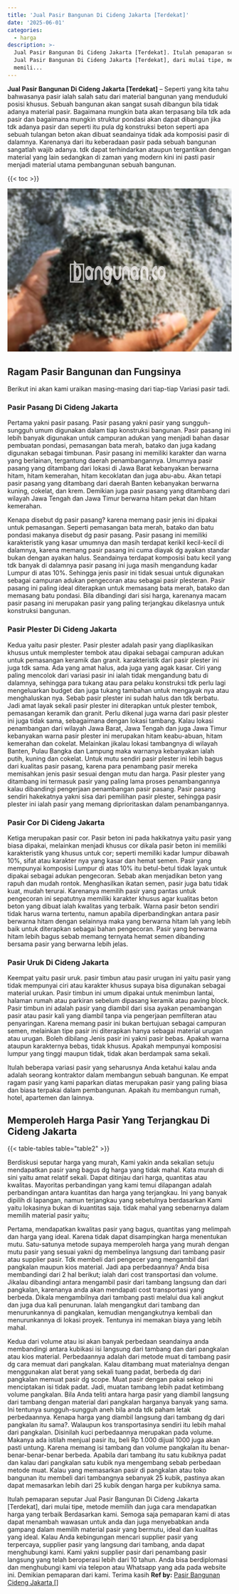 ```yaml
---
title: 'Jual Pasir Bangunan Di Cideng Jakarta [Terdekat]'
date: '2025-06-01'
categories:
  - harga
description: >-
  Jual Pasir Bangunan Di Cideng Jakarta [Terdekat]. Itulah pemaparan seputar
  Jual Pasir Bangunan Di Cideng Jakarta [Terdekat], dari mulai tipe, metode
  memili...
---
```


**Jual Pasir Bangunan Di Cideng Jakarta \[Terdekat\]** – Seperti yang kita tahu bahwasanya pasir ialah salah satu dari material bangunan yang menduduki posisi khusus. Sebuah bangunan akan sangat susah dibangun bila tidak adanya material pasir. Bagaimana mungkin bata akan terpasang bila tdk ada pasir dan bagaimana mungkin struktur pondasi akan dapat dibangun jika tdk adanya pasir dan seperti itu pula dg konstruksi beton seperti apa sebuah tulangan beton akan dibuat seandainya tidak ada komposisi pasir di dalamnya. Karenanya dari itu keberadaan pasir pada sebuah bangunan sangatlah wajib adanya. tdk dapat terhindarkan ataupun tergantikan dengan material yang lain sedangkan di zaman yang modern kini ini pasti pasir menjadi material utama pembangunan sebuah bangunan.

{{< toc >}}

![Jual Pasir Bangunan Di Cideng Jakarta [Terdekat]](/images/jual-pasir-bangunan-74.png)

## Ragam Pasir Bangunan dan Fungsinya

Berikut ini akan kami uraikan masing-masing dari tiap-tiap Variasi pasir tadi.

### Pasir Pasang Di Cideng Jakarta

Pertama yakni pasir pasang. Pasir pasang yakni pasir yang sungguh-sungguh umum digunakan dalam tiap konstruksi bangunan. Pasir pasang ini lebih banyak digunakan untuk campuran adukan yang menjadi bahan dasar pembuatan pondasi, pemasangan bata merah, batako dan juga kadang digunakan sebagai timbunan. Pasir pasang ini memiliki karakter dan warna yang berlainan, tergantung daerah penambangannya. Umumnya pasir pasang yang ditambang dari lokasi di Jawa Barat kebanyakan berwarna hitam, hitam kemerahan, hitam kecoklatan dan juga abu-abu. Akan tetapi pasir pasang yang ditambang dari daerah Banten kebanyakan berwarna kuning, cokelat, dan krem. Demikian juga pasir pasang yang ditambang dari wilayah Jawa Tengah dan Jawa Timur berwarna hitam pekat dan hitam kemerahan.

Kenapa disebut dg pasir pasang? karena memang pasir jenis ini dipakai untuk pemasangan. Seperti pemasangan bata merah, batako dan batu pondasi makanya disebut dg pasir pasang. Pasir pasang ini memiliki karakteristik yang kasar umumnya dan masih terdapat kerikil kecil-kecil di dalamnya, karena memang pasir pasang ini cuma diayak dg ayakan standar bukan dengan ayakan halus. Seandainya terdapat komposisi batu kecil yang tdk banyak di dalamnya pasir pasang ini juga masih mengandung kadar Lumpur di atas 10%. Sehingga jenis pasir ini tidak sesuai untuk digunakan sebagai campuran adukan pengecoran atau sebagai pasir plesteran. Pasir pasang ini paling ideal diterapkan untuk memasang bata merah, batako dan memasang batu pondasi. Bila dibandingi dari sisi harga, karenanya macam pasir pasang ini merupakan pasir yang paling terjangkau dikelasnya untuk konstruksi bangunan.

### Pasir Plester Di Cideng Jakarta

Kedua yaitu pasir plester. Pasir plester adalah pasir yang diaplikasikan khusus untuk memplester tembok atau dipakai sebagai campuran adukan untuk pemasangan keramik dan granit. karakteristik dari pasir plester ini juga tdk sama. Ada yang amat halus, ada juga yang agak kasar. Ciri yang paling mencolok dari variasi pasir ini ialah tidak mengandung batu di dalamnya, sehingga para tukang atau para pelaku konstruksi tdk perlu lagi mengeluarkan budget dan juga tukang tambahan untuk mengayak nya atau menghaluskan nya. Sebab pasir plester ini sudah halus dan tdk berbatu. Jadi amat layak sekali pasir plester ini diterapkan untuk plester tembok, pemasangan keramik dan granit. Perlu dikenal juga warna dari pasir plester ini juga tidak sama, sebagaimana dengan lokasi tambang. Kalau lokasi penambangan dari wilayah Jawa Barat, Jawa Tengah dan juga Jawa Timur kebanyakan warna pasir plester ini merupakan hitam keabu-abuan, hitam kemerahan dan cokelat. Melainkan jikalau lokasi tambangnya di wilayah Banten, Pulau Bangka dan Lampung maka warnanya kebanyakan ialah putih, kuning dan cokelat. Untuk mutu sendiri pasir plester ini lebih bagus dari kualitas pasir pasang, karena para penambang pasir mereka memisahkan jenis pasir sesuai dengan mutu dan harga. Pasir plester yang ditambang ini termasuk pasir yang paling lama proses penambangannya kalau dibandingi pengerjaan penambangan pasir pasang. Pasir pasang sendiri hakekatnya yakni sisa dari pemilihan pasir plester, sehingga pasir plester ini ialah pasir yang memang diprioritaskan dalam penambangannya.

### Pasir Cor Di Cideng Jakarta

Ketiga merupakan pasir cor. Pasir beton ini pada hakikatnya yaitu pasir yang biasa dipakai, melainkan menjadi khusus cor dikala pasir beton ini memiliki karakteristik yang khusus untuk cor; seperti memiliki kadar lumpur dibawah 10%, sifat atau karakter nya yang kasar dan hemat semen. Pasir yang mempunyai komposisi Lumpur di atas 10% itu betul-betul tidak layak untuk dipakai sebagai adukan pengecoran. Sebab akan menjadikan beton yang rapuh dan mudah rontok. Menghasilkan ikatan semen, pasir juga batu tidak kuat, mudah terurai. Karenanya memilih pasir yang pantas untuk pengecoran ini sepatutnya memiliki karakter khusus agar kualitas beton beton yang dibuat ialah kwalitas yang terbaik. Warna pasir beton sendiri tidak harus warna tertentu, namun apabila diperbandingkan antara pasir berwarna hitam dengan selainnya maka yang berwarna hitam lah yang lebih baik untuk diterapkan sebagai bahan pengecoran. Pasir yang berwarna hitam lebih bagus sebab memang ternyata hemat semen dibanding bersama pasir yang berwarna lebih jelas.

### Pasir Uruk Di Cideng Jakarta

Keempat yaitu pasir uruk. pasir timbun atau pasir urugan ini yaitu pasir yang tidak mempunyai ciri atau karakter khusus supaya bisa digunakan sebagai material urukan. Pasir timbun ini umum dipakai untuk menimbun lantai, halaman rumah atau parkiran sebelum dipasang keramik atau paving block. Pasir timbun ini adalah pasir yang diambil dari sisa ayakan penambangan pasir atau pasir kali yang diambil tanpa via pengerjaan pemfilteran atau penyaringan. Karena memang pasir ini bukan bertujuan sebagai campuran semen, melainkan tipe pasir ini diterapkan hanya sebagai material urugan atau urugan. Boleh dibilang Jenis pasir ini yakni pasir bebas. Apakah warna ataupun karakternya bebas, tidak khusus. Apakah mempunyai komposisi lumpur yang tinggi maupun tidak, tidak akan berdampak sama sekali.

Itulah beberapa variasi pasir yang seharusnya Anda ketahui kalau anda adalah seorang kontraktor dalam membangun sebuah bangunan. Ke empat ragam pasir yang kami paparkan diatas merupakan pasir yang paling biasa dan biasa terpakai dalam pembangunan. Apakah itu membangun rumah, hotel, apartemen dan lainnya.

## Memperoleh Harga Pasir Yang Terjangkau Di Cideng Jakarta

{{< table-tables table="table2" >}}

Berdiskusi seputar harga yang murah, Kami yakin anda sekalian setuju mendapatkan pasir yang bagus dg harga yang tidak mahal. Kata murah di sini yaitu amat relatif sekali. Dapat ditinjau dari harga, quantitas atau kwalitas. Mayoritas perbandingan yang kami temui dilapangan adalah perbandingan antara kuantitas dan harga yang terjangkau. Ini yang banyak dipilih di lapangan, namun terjangkau yang sebetulnya berdasarkan Kami yaitu lokasinya bukan di kuantitas saja. tidak mahal yang sebenarnya dalam memilih material pasir yaitu;

Pertama, mendapatkan kwalitas pasir yang bagus, quantitas yang melimpah dan harga yang ideal. Karena tidak dapat disampingkan harga menentukan mutu. Satu-satunya metode supaya memperoleh harga yang murah dengan mutu pasir yang sesuai yakni dg membelinya langsung dari tambang pasir atau supplier pasir. Tdk membeli dari pengecer yang mengambil dari pangkalan maupun kios material. Jadi apa perbedaannya? Anda bisa membandingi dari 2 hal berikut; ialah dari cost transportasi dan volume. Jikalau dibandingi antara mengambil pasir dari tambang langsung dan dari pangkalan, karenanya anda akan mendapati cost transportasi yang berbeda. Dikala mengambilnya dari tambang pasti melalui dua kali angkut dan juga dua kali penurunan. Ialah mengangkut dari tambang dan menurunkannya di pangkalan, kemudian mengangkutnya kembali dan menurunkannya di lokasi proyek. Tentunya ini memakan biaya yang lebih mahal.

Kedua dari volume atau isi akan banyak perbedaan seandainya anda membandingi antara kubikasi isi langsung dari tambang dan dari pangkalan atau kios material. Perbedaannya adalah dari metode muat di tambang pasir dg cara memuat dari pangkalan. Kalau ditambang muat materialnya dengan menggunakan alat berat yang sekali tuang padat, berbeda dg dari pangkalan memuat pasir dg scope. Muat pasir dengan pakai sekop ini menciptakan isi tidak padat. Jadi, muatan tambang lebih padat ketimbang volume pangkalan. Bila Anda teliti antara harga pasir yang diambil langsung dari tambang dengan material dari pangkalan harganya banyak yang sama. Ini tentunya sungguh-sungguh aneh bila anda tdk paham letak perbedaannya. Kenapa harga yang diambil langsung dari tambang dg dari pangkalan itu sama?. Walaupun kos transportasinya sendiri itu lebih mahal dari pangkalan. Disinilah kuci perbedaannya merupakan pada volume. Makanya ada istilah menjual pasir itu, beli Rp 1.000 dijual 1000 juga akan pasti untung. Karena memang isi tambang dan volume pangkalan itu benar-benar-benar-benar berbeda. Apabila dari tambang itu satu kubiknya padat dan kalau dari pangkalan satu kubik nya mengembang sebab perbedaan metode muat. Kalau yang memasarkan pasir di pangkalan atau toko bangunan itu membeli dari tambangnya sebanyak 25 kubik, pastinya akan dapat memasarkan lebih dari 25 kubik dengan harga per kubiknya sama.

Itulah pemaparan seputar Jual Pasir Bangunan Di Cideng Jakarta \[Terdekat\], dari mulai tipe, metode memilih dan juga cara mendapatkan harga yang terbaik Berdasarkan kami. Semoga saja pemaparan kami di atas dapat menambah wawasan untuk anda dan juga menyebabkan anda gampang dalam memilih material pasir yang bermutu, ideal dan kualitas yang ideal. Kalau Anda kebingungan mencari supplier pasir yang terpercaya, supplier pasir yang langsung dari tambang, anda dapat menghubungi kami. Kami yakni supplier pasir dari penambang pasir langsung yang telah beroperasi lebih dari 10 tahun. Anda bisa berdiplomasi dan menghubungi kami via telepon atau Whatsapp yang ada pada website ini. Demikian pemaparan dari kami. Terima kasih
**Ref by:** [Pasir Bangunan Cideng Jakarta []](https://id.wikipedia.org/wiki/Pasir)
